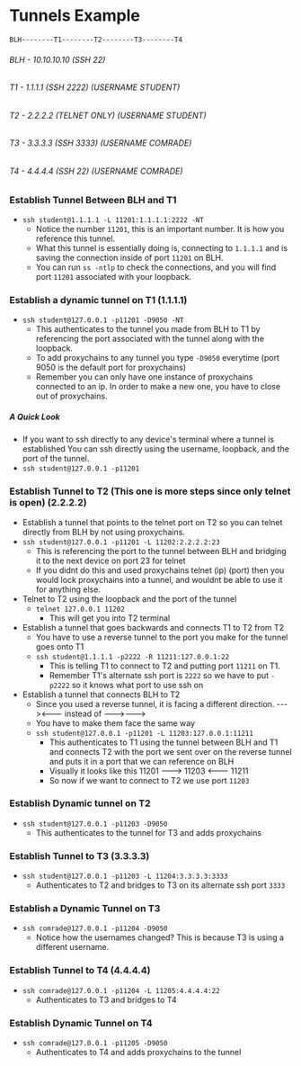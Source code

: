 # Tunnels Example
```
BLH--------T1--------T2--------T3--------T4
```
###### BLH - 10.10.10.10 (SSH 22)
###### T1 - 1.1.1.1 (SSH 2222) (USERNAME STUDENT)
###### T2 - 2.2.2.2 (TELNET ONLY) (USERNAME STUDENT)
###### T3 - 3.3.3.3 (SSH 3333) (USERNAME COMRADE)
###### T4 - 4.4.4.4 (SSH 22) (USERNAME COMRADE)
### Establish Tunnel Between BLH and T1
* `ssh student@1.1.1.1 -L 11201:1.1.1.1:2222 -NT`
  - Notice the number `11201`, this is an important number. It is how you reference this tunnel.
  - What this tunnel is essentially doing is, connecting to `1.1.1.1` and is saving the connection inside of port `11201` on BLH.
  - You can run `ss -ntlp` to check the connections, and you will find port `11201` associated with your loopback.
### Establish a dynamic tunnel on T1 (1.1.1.1)
* `ssh student@127.0.0.1 -p11201 -D9050 -NT`
  - This authenticates to the tunnel you made from BLH to T1 by referencing the port associated with the tunnel along with the loopback.
  - To add proxychains to any tunnel you type `-D9050` everytime (port 9050 is the default port for proxychains)
  - Remember you can only have one instance of proxychains connected to an ip. In order to make a new one, you have to close out of proxychains.
##### A Quick Look
* If you want to ssh directly to any device's terminal where a tunnel is established You can ssh directly using the username, loopback, and the port of the tunnel.
* `ssh student@127.0.0.1 -p11201`
### Establish Tunnel to T2 (This one is more steps since only telnet is open) (2.2.2.2)
* Establish a tunnel that points to the telnet port on T2 so you can telnet directly from BLH by not using proxychains.
* `ssh student@127.0.0.1 -p11201 -L 11202:2.2.2.2:23`
  - This is referencing the port to the tunnel between BLH and bridging it to the next device on port 23 for telnet
  - If you didnt do this and used proxychains telnet (ip) (port) then you would lock proxychains into a tunnel, and wouldnt be able to use it for anything else.
* Telnet to T2 using the loopback and the port of the tunnel
  - `telnet 127.0.0.1 11202`
    - This will get you into T2 terminal
* Establish a tunnel that goes backwards and connects T1 to T2 from T2
  - You have to use a reverse tunnel to the port you make for the tunnel goes onto T1
  - `ssh student@1.1.1.1 -p2222 -R 11211:127.0.0.1:22`
    - This is telling T1 to connect to T2 and putting port `11211` on T1.
    - Remember T1's alternate ssh port is `2222` so we have to put `-p2222` so it knows what port to use ssh on
* Establish a tunnel that connects BLH to T2
  - Since you used a reverse tunnel, it is facing a different direction. ---><--- instead of --->--->
  - You have to make them face the same way
  - `ssh student@127.0.0.1 -p11201 -L 11203:127.0.0.1:11211`
    - This authenticates to T1 using the tunnel between BLH and T1 and connects T2 with the port we sent over on the reverse tunnel and puts it in a port that we can reference on BLH
    - Visually it looks like this 11201 ---> 11203 <--- 11211
    - So now if we want to connect to T2 we use port `11203`
### Establish Dynamic tunnel on T2
* `ssh student@127.0.0.1 -p11203 -D9050`
  - This authenticates to the tunnel for T3 and adds proxychains
### Establish Tunnel to T3 (3.3.3.3)
* `ssh student@127.0.0.1 -p11203 -L 11204:3.3.3.3:3333`
  - Authenticates to T2 and bridges to T3 on its alternate ssh port `3333`
### Establish a Dynamic Tunnel on T3
* `ssh comrade@127.0.0.1 -p11204 -D9050`
  - Notice how the usernames changed? This is because T3 is using a different username.
### Establish Tunnel to T4 (4.4.4.4)
* `ssh comrade@127.0.0.1 -p11204 -L 11205:4.4.4.4:22`
  - Authenticates to T3 and bridges to T4
### Establish Dynamic Tunnel on T4
* `ssh comrade@127.0.0.1 -p11205 -D9050`
  - Authenticates to T4 and adds proxychains to the tunnel
